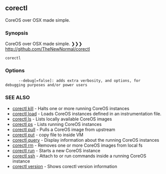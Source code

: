 ## corectl

CoreOS over OSX made simple.

### Synopsis


CoreOS over OSX made simple.
❯❯❯ http://github.com/TheNewNormal/corectl

```
corectl
```

### Options

```
      --debug[=false]: adds extra verbosity, and options, for debugging purposes and/or power users
```

### SEE ALSO
* [corectl kill](corectl_kill.md)	 - Halts one or more running CoreOS instances
* [corectl load](corectl_load.md)	 - Loads CoreOS instances defined in an instrumentation file.
* [corectl ls](corectl_ls.md)	 - Lists locally available CoreOS images
* [corectl ps](corectl_ps.md)	 - Lists running CoreOS instances
* [corectl pull](corectl_pull.md)	 - Pulls a CoreOS image from upstream
* [corectl put](corectl_put.md)	 - copy file to inside VM
* [corectl query](corectl_query.md)	 - Display information about the running CoreOS instances
* [corectl rm](corectl_rm.md)	 - Removes one or more CoreOS images from local fs
* [corectl run](corectl_run.md)	 - Starts a new CoreOS instance
* [corectl ssh](corectl_ssh.md)	 - Attach to or run commands inside a running CoreOS instance
* [corectl version](corectl_version.md)	 - Shows corectl version information

